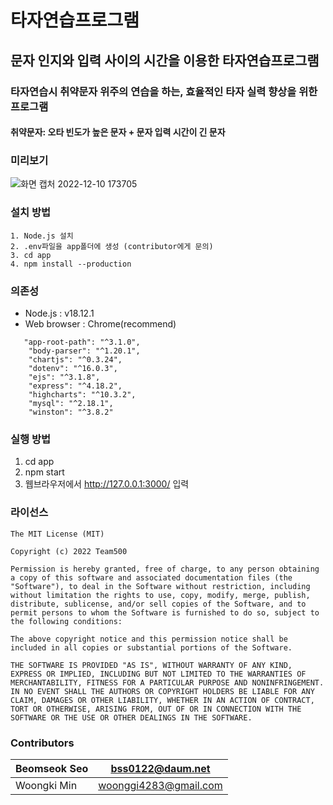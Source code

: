 # 타자연습프로그램
## 문자 인지와 입력 사이의 시간을 이용한 타자연습프로그램
### 타자연습시 취약문자 위주의 연습을 하는, 효율적인 타자 실력 향상을 위한 프로그램
#### 취약문자: 오타 빈도가 높은 문자 + 문자 입력 시간이 긴 문자

### 미리보기
![화면 캡처 2022-12-10 173705](https://user-images.githubusercontent.com/80238487/206841459-bd65f1f4-2d29-47e1-8d78-f6a13064d957.png)


### 설치 방법
```
1. Node.js 설치
2. .env파일을 app폴더에 생성 (contributor에게 문의)
3. cd app
4. npm install --production
```
### 의존성
* Node.js : v18.12.1
* Web browser : Chrome(recommend)
```
   "app-root-path": "^3.1.0",
    "body-parser": "^1.20.1",
    "chartjs": "^0.3.24",
    "dotenv": "^16.0.3",
    "ejs": "^3.1.8",
    "express": "^4.18.2",
    "highcharts": "^10.3.2",
    "mysql": "^2.18.1",
    "winston": "^3.8.2"
```

### 실행 방법
1. cd app
2. npm start
3. 웹브라우저에서 http://127.0.0.1:3000/ 입력

### 라이선스
```
The MIT License (MIT)

Copyright (c) 2022 Team500

Permission is hereby granted, free of charge, to any person obtaining a copy of this software and associated documentation files (the "Software"), to deal in the Software without restriction, including without limitation the rights to use, copy, modify, merge, publish, distribute, sublicense, and/or sell copies of the Software, and to permit persons to whom the Software is furnished to do so, subject to the following conditions:

The above copyright notice and this permission notice shall be included in all copies or substantial portions of the Software.

THE SOFTWARE IS PROVIDED "AS IS", WITHOUT WARRANTY OF ANY KIND, EXPRESS OR IMPLIED, INCLUDING BUT NOT LIMITED TO THE WARRANTIES OF MERCHANTABILITY, FITNESS FOR A PARTICULAR PURPOSE AND NONINFRINGEMENT. IN NO EVENT SHALL THE AUTHORS OR COPYRIGHT HOLDERS BE LIABLE FOR ANY CLAIM, DAMAGES OR OTHER LIABILITY, WHETHER IN AN ACTION OF CONTRACT, TORT OR OTHERWISE, ARISING FROM, OUT OF OR IN CONNECTION WITH THE SOFTWARE OR THE USE OR OTHER DEALINGS IN THE SOFTWARE.
```

### Contributors
 Beomseok Seo|bss0122@daum.net
---|---
 Woongki Min|woonggi4283@gmail.com

